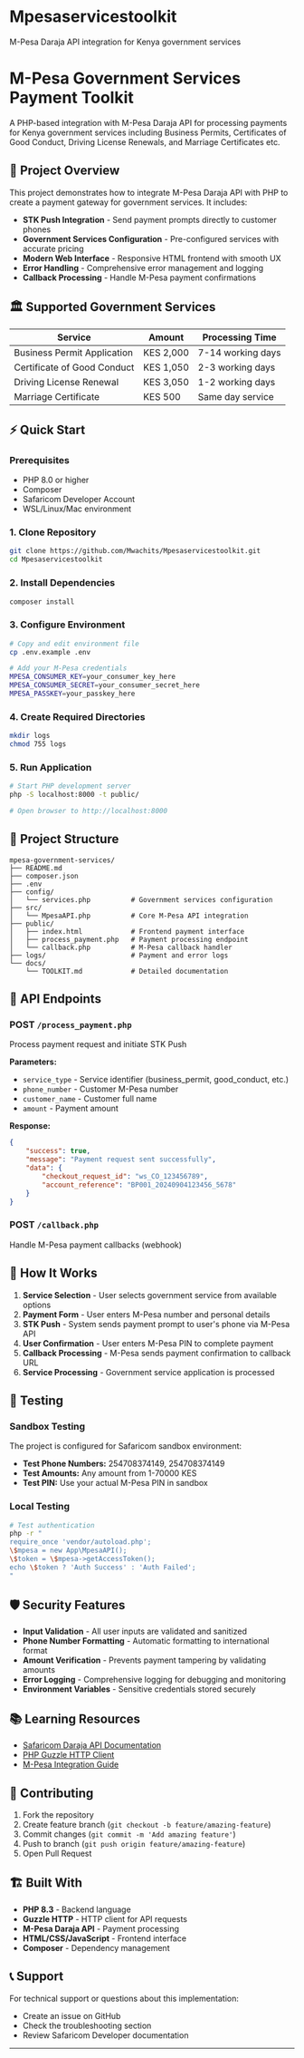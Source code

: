 # Mpesaservicestoolkit
M-Pesa Daraja API integration for Kenya government services


# M-Pesa Government Services Payment Toolkit

A PHP-based integration with M-Pesa Daraja API for processing payments for Kenya government services including Business Permits, Certificates of Good Conduct, Driving License Renewals, and Marriage Certificates etc.

## 🎯 Project Overview

This project demonstrates how to integrate M-Pesa Daraja API with PHP to create a payment gateway for government services. It includes:

- **STK Push Integration** - Send payment prompts directly to customer phones
- **Government Services Configuration** - Pre-configured services with accurate pricing
- **Modern Web Interface** - Responsive HTML frontend with smooth UX
- **Error Handling** - Comprehensive error management and logging
- **Callback Processing** - Handle M-Pesa payment confirmations

## 🏛️ Supported Government Services

| Service | Amount | Processing Time |
|---------|--------|----------------|
| Business Permit Application | KES 2,000 | 7-14 working days |
| Certificate of Good Conduct | KES 1,050 | 2-3 working days |
| Driving License Renewal | KES 3,050 | 1-2 working days |
| Marriage Certificate | KES 500 | Same day service |

## ⚡ Quick Start

### Prerequisites
- PHP 8.0 or higher
- Composer
- Safaricom Developer Account
- WSL/Linux/Mac environment

### 1. Clone Repository
```bash
git clone https://github.com/Mwachits/Mpesaservicestoolkit.git
cd Mpesaservicestoolkit
```

### 2. Install Dependencies
```bash
composer install
```

### 3. Configure Environment
```bash
# Copy and edit environment file
cp .env.example .env

# Add your M-Pesa credentials
MPESA_CONSUMER_KEY=your_consumer_key_here
MPESA_CONSUMER_SECRET=your_consumer_secret_here
MPESA_PASSKEY=your_passkey_here
```

### 4. Create Required Directories
```bash
mkdir logs
chmod 755 logs
```

### 5. Run Application
```bash
# Start PHP development server
php -S localhost:8000 -t public/

# Open browser to http://localhost:8000
```

## 📁 Project Structure

```
mpesa-government-services/
├── README.md
├── composer.json
├── .env
├── config/
│   └── services.php          # Government services configuration
├── src/
│   └── MpesaAPI.php          # Core M-Pesa API integration
├── public/
│   ├── index.html            # Frontend payment interface
│   ├── process_payment.php   # Payment processing endpoint  
│   └── callback.php          # M-Pesa callback handler
├── logs/                     # Payment and error logs
└── docs/
    └── TOOLKIT.md            # Detailed documentation
```

## 🔧 API Endpoints

### POST `/process_payment.php`
Process payment request and initiate STK Push

**Parameters:**
- `service_type` - Service identifier (business_permit, good_conduct, etc.)
- `phone_number` - Customer M-Pesa number
- `customer_name` - Customer full name
- `amount` - Payment amount

**Response:**
```json
{
    "success": true,
    "message": "Payment request sent successfully",
    "data": {
        "checkout_request_id": "ws_CO_123456789",
        "account_reference": "BP001_20240904123456_5678"
    }
}
```

### POST `/callback.php`
Handle M-Pesa payment callbacks (webhook)

## 🚀 How It Works

1. **Service Selection** - User selects government service from available options
2. **Payment Form** - User enters M-Pesa number and personal details
3. **STK Push** - System sends payment prompt to user's phone via M-Pesa API
4. **User Confirmation** - User enters M-Pesa PIN to complete payment
5. **Callback Processing** - M-Pesa sends payment confirmation to callback URL
6. **Service Processing** - Government service application is processed

## 📱 Testing

### Sandbox Testing
The project is configured for Safaricom sandbox environment:

- **Test Phone Numbers:** 254708374149, 254708374149
- **Test Amounts:** Any amount from 1-70000 KES
- **Test PIN:** Use your actual M-Pesa PIN in sandbox

### Local Testing
```bash
# Test authentication
php -r "
require_once 'vendor/autoload.php';
\$mpesa = new App\MpesaAPI();
\$token = \$mpesa->getAccessToken();
echo \$token ? 'Auth Success' : 'Auth Failed';
"
```

## 🛡️ Security Features

- **Input Validation** - All user inputs are validated and sanitized
- **Phone Number Formatting** - Automatic formatting to international format
- **Amount Verification** - Prevents payment tampering by validating amounts
- **Error Logging** - Comprehensive logging for debugging and monitoring
- **Environment Variables** - Sensitive credentials stored securely



## 📚 Learning Resources

- [Safaricom Daraja API Documentation](https://developer.safaricom.co.ke/)
- [PHP Guzzle HTTP Client](https://docs.guzzlephp.org/)
- [M-Pesa Integration Guide](https://developer.safaricom.co.ke/docs)

## 🤝 Contributing

1. Fork the repository
2. Create feature branch (`git checkout -b feature/amazing-feature`)
3. Commit changes (`git commit -m 'Add amazing feature'`)
4. Push to branch (`git push origin feature/amazing-feature`)
5. Open Pull Request


## 🏗️ Built With

- **PHP 8.3** - Backend language
- **Guzzle HTTP** - HTTP client for API requests
- **M-Pesa Daraja API** - Payment processing
- **HTML/CSS/JavaScript** - Frontend interface
- **Composer** - Dependency management

## 📞 Support

For technical support or questions about this implementation:
- Create an issue on GitHub
- Check the troubleshooting section
- Review Safaricom Developer documentation

---
